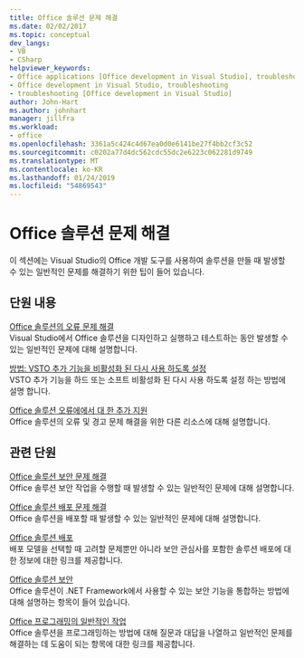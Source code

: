 ```yaml
---
title: Office 솔루션 문제 해결
ms.date: 02/02/2017
ms.topic: conceptual
dev_langs:
- VB
- CSharp
helpviewer_keywords:
- Office applications [Office development in Visual Studio], troubleshooting
- Office development in Visual Studio, troubleshooting
- troubleshooting [Office development in Visual Studio]
author: John-Hart
ms.author: johnhart
manager: jillfra
ms.workload:
- office
ms.openlocfilehash: 3361a5c424c4d67ea0d0e6141be27f4bb2cf3c52
ms.sourcegitcommit: c0202a77d4dc562cdc55dc2e6223c062281d9749
ms.translationtype: MT
ms.contentlocale: ko-KR
ms.lasthandoff: 01/24/2019
ms.locfileid: "54869543"
---
```

# <a name="troubleshoot-office-solutions"></a>Office 솔루션 문제 해결
  이 섹션에는 Visual Studio의 Office 개발 도구를 사용하여 솔루션을 만들 때 발생할 수 있는 일반적인 문제를 해결하기 위한 팁이 들어 있습니다.  
  
## <a name="in-this-section"></a>단원 내용  
 [Office 솔루션의 오류 문제 해결](../vsto/troubleshooting-errors-in-office-solutions.md)  
 Visual Studio에서 Office 솔루션을 디자인하고 실행하고 테스트하는 동안 발생할 수 있는 일반적인 문제에 대해 설명합니다.  
  
 [방법: VSTO 추가 기능을 비활성화 된 다시 사용 하도록 설정](../vsto/how-to-re-enable-a-vsto-add-in-that-has-been-disabled.md)  
 VSTO 추가 기능을 하드 또는 소프트 비활성화 된 다시 사용 하도록 설정 하는 방법에 설명 합니다.  
  
 [Office 솔루션 오류에에서 대 한 추가 지원](../vsto/additional-support-for-errors-in-office-solutions.md)  
 Office 솔루션의 오류 및 경고 문제 해결을 위한 다른 리소스에 대해 설명합니다.  
  
## <a name="related-sections"></a>관련 단원  
 [Office 솔루션 보안 문제 해결](../vsto/troubleshooting-office-solution-security.md)  
 Office 솔루션 보안 작업을 수행할 때 발생할 수 있는 일반적인 문제에 대해 설명합니다.  
  
 [Office 솔루션 배포 문제 해결](../vsto/troubleshooting-office-solution-deployment.md)  
 Office 솔루션을 배포할 때 발생할 수 있는 일반적인 문제에 대해 설명합니다.  
  
 [Office 솔루션 배포](../vsto/deploying-an-office-solution.md)  
 배포 모델을 선택할 때 고려할 문제뿐만 아니라 보안 관심사를 포함한 솔루션 배포에 대한 정보에 대한 링크를 제공합니다.  
  
 [Office 솔루션 보안](../vsto/securing-office-solutions.md)  
 Office 솔루션이 .NET Framework에서 사용할 수 있는 보안 기능을 통합하는 방법에 대해 설명하는 항목이 들어 있습니다.  
  
 [Office 프로그래밍의 일반적인 작업](../vsto/common-tasks-in-office-programming.md)  
 Office 솔루션을 프로그래밍하는 방법에 대해 질문과 대답을 나열하고 일반적인 문제를 해결하는 데 도움이 되는 항목에 대한 링크를 제공합니다.  

